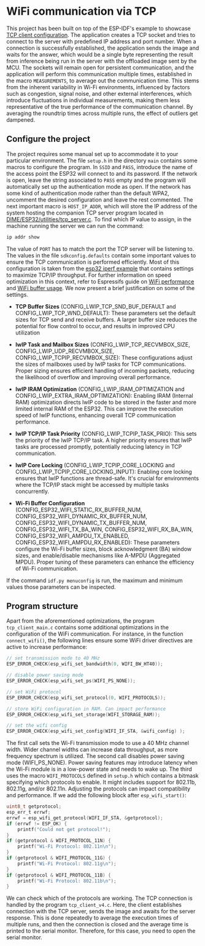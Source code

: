 # WiFi communication via TCP

This project has been built on top of the ESP-IDF's example to showcase [TCP client configuration](https://github.com/espressif/esp-idf/tree/master/examples/protocols/sockets/tcp_client). The application creates a TCP socket and tries to connect to the server with predefined IP address and port number. When a connection is successfully established, the application sends the image and waits for the answer, which would be a single byte representing the result from inference being run in the server with the offloaded image sent by the MCU. The sockets will remain open for persistent communication, and the application will perform this communication multiple times, established in the macro `MEASUREMENTS`, to average out the communication time. This stems from the inherent variability in Wi-Fi environments, influenced by factors such as congestion, signal noise, and other external interferences, which introduce fluctuations in individual measurements, making them less representative of the true performance of the communication channel. By averaging the roundtrip times across multiple runs, the effect of outliers get dampened.

## Configure the project

The project requires some manual set up to accommodate it to your particular environment. The file `setup.h` in the directory `main` contains some macros to configure the program. In `SSID` and `PASS`, introduce the name of the access point the ESP32 will connect to and its password. If the network is open, leave the string associated to `PASS` empty and the program will automatically set up the authentication mode as open. If the network has some kind of authentication mode rather than the default WPA2, uncomment the desired configuration and leave the rest commented. The next important macro is `HOST_IP_ADDR`, which will store the IP address of the system hosting the companion TCP server program located in [DIME/ESP32/utilities/tcp_server.c](https://github.com/JoseGaDel/DIME/tree/main/ESP32/utilities). To find which IP value to assign, in the machine running the server we can run the command:

```bash
ip addr show
```

The value of `PORT` has to match the port the TCP server will be listening to. The values in the file `sdkconfig.defaults` contain some important values to ensure the TCP communication is performed efficiently. Most of this configuration is taken from the [esp32 iperf example](https://docs.espressif.com/projects/esp-idf/en/v5.0/esp32/api-guides/lwip.html#lwip-performance) that contains settings to maximize TCP/IP throughput. For further information on speed optimization in this context, refer to Espressifs guide on [WiFi performance](https://docs.espressif.com/projects/esp-idf/en/v5.0/esp32/api-guides/wifi.html#how-to-improve-wi-fi-performance) and [WiFi buffer usage](https://docs.espressif.com/projects/esp-idf/en/v5.0/esp32/api-guides/wifi.html#wifi-buffer-usage). We now present a brief justification on some of the settings.

- **TCP Buffer Sizes** (CONFIG_LWIP_TCP_SND_BUF_DEFAULT and CONFIG_LWIP_TCP_WND_DEFAULT): These parameters set the default sizes for TCP send and receive buffers. A larger buffer size reduces the potential for flow control to occur, and results in improved CPU utilization

- **lwIP Task and Mailbox Sizes** (CONFIG_LWIP_TCP_RECVMBOX_SIZE, CONFIG_LWIP_UDP_RECVMBOX_SIZE, CONFIG_LWIP_TCPIP_RECVMBOX_SIZE): These configurations adjust the sizes of mailboxes used by lwIP tasks for TCP communications. Proper sizing ensures efficient handling of incoming packets, reducing the likelihood of overflow and improving overall performance.

- **lwIP IRAM Optimization** (CONFIG_LWIP_IRAM_OPTIMIZATION and CONFIG_LWIP_EXTRA_IRAM_OPTIMIZATION): Enabling IRAM (Internal RAM) optimization directs lwIP code to be stored in the faster and more limited internal RAM of the ESP32. This can improve the execution speed of lwIP functions, enhancing overall TCP communication performance.

- **lwIP TCP/IP Task Priority** (CONFIG_LWIP_TCPIP_TASK_PRIO): This sets the priority of the lwIP TCP/IP task. A higher priority ensures that lwIP tasks are processed promptly, potentially reducing latency in TCP communication.

- **lwIP Core Locking** (CONFIG_LWIP_TCPIP_CORE_LOCKING and CONFIG_LWIP_TCPIP_CORE_LOCKING_INPUT): Enabling core locking ensures that lwIP functions are thread-safe. It's crucial for environments where the TCP/IP stack might be accessed by multiple tasks concurrently.

- **Wi-Fi Buffer Configuration** (CONFIG_ESP32_WIFI_STATIC_RX_BUFFER_NUM, CONFIG_ESP32_WIFI_DYNAMIC_RX_BUFFER_NUM, CONFIG_ESP32_WIFI_DYNAMIC_TX_BUFFER_NUM, CONFIG_ESP32_WIFI_TX_BA_WIN, CONFIG_ESP32_WIFI_RX_BA_WIN, CONFIG_ESP32_WIFI_AMPDU_TX_ENABLED, CONFIG_ESP32_WIFI_AMPDU_RX_ENABLED): These parameters configure the Wi-Fi buffer sizes, block acknowledgment (BA) window sizes, and enable/disable mechanisms like A-MPDU (Aggregated MPDU). Proper tuning of these parameters can enhance the efficiency of Wi-Fi communication.

If the command `idf.py menuconfig` is run, the maximum and minimum values those parameters can be inspected.

## Program structure

Apart from the aforementioned optimizations, the program `tcp_client_main.c` contains some additional optimizations in the configuration of the WiFi communication. For instance, in the function `connect_wifi()`,  the following lines ensure some WiFi driver directives are active to increase performance:

```C
// set transmission mode to 40 MHz
ESP_ERROR_CHECK(esp_wifi_set_bandwidth(0, WIFI_BW_HT40));

// disable power saving mode
ESP_ERROR_CHECK(esp_wifi_set_ps(WIFI_PS_NONE));

// set WiFi protocol
ESP_ERROR_CHECK(esp_wifi_set_protocol(0, WIFI_PROTOCOLS));

// store WiFi configuration in RAM. Can impact performance
ESP_ERROR_CHECK(esp_wifi_set_storage(WIFI_STORAGE_RAM));

// set the wifi config
ESP_ERROR_CHECK(esp_wifi_set_config(WIFI_IF_STA, &wifi_config) );
```

The first call sets the Wi-Fi transmission mode to use a 40 MHz channel width. Wider channel widths can increase data throughput, as more frequency spectrum is utilized. The second call disables power saving mode (WIFI_PS_NONE). Power saving features may introduce latency when the Wi-Fi module is in a low-power state and needs to wake up. The third uses the macro `WIFI_PROTOCOLS` defined in `setup.h` which contains a bitmask specifying which protocols to enable. It might includes support for 802.11b, 802.11g, and/or 802.11n. Adjusting the protocols can impact compatibility and performance. If we add the following block after `esp_wifi_start()`: 

```C
uint8_t getprotocol;
esp_err_t errwf;
errwf = esp_wifi_get_protocol(WIFI_IF_STA, &getprotocol);
if (errwf != ESP_OK) {
	printf("Could not get protocol!");
}
if (getprotocol & WIFI_PROTOCOL_11N) {
	printf("Wi-Fi Protocol: 802.11n\n");
}
if (getprotocol & WIFI_PROTOCOL_11G) {
	printf("Wi-Fi Protocol: 802.11g\n");
}
if (getprotocol & WIFI_PROTOCOL_11B) {
	printf("Wi-Fi Protocol: 802.11b\n");
}
```

We can check which of the protocols are working. The TCP connection is handled by the program `tcp_client_v4.c`. Here, the client establishes connection with the TCP server, sends the image and awaits for the server response. This is done repeatedly to average the execution times of multiple runs, and then the connection is closed and the average time is printed to the serial monitor. Therefore, for this case, you need to open the serial monitor.
